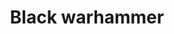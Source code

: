 ---
layout: item
title: Black warhammer
item-id: 1341
datatable: true
id: 1341
name: "Black warhammer"
monsters:
  - id: 1409
    name: "Black Guard"
    combat_level: 25
    wiki_url: "https://oldschool.runescape.wiki/w/Black_Guard#Level_25"
    drops:
      - quantity: "1"
        noted: false
        rarity: 0.015625
  - id: 1410
    name: "Black Guard"
    combat_level: 25
    wiki_url: "https://oldschool.runescape.wiki/w/Black_Guard#Level_25"
    drops:
      - quantity: "1"
        noted: false
        rarity: 0.015625
  - id: 1411
    name: "Black Guard"
    combat_level: 25
    wiki_url: "https://oldschool.runescape.wiki/w/Black_Guard#Level_25"
    drops:
      - quantity: "1"
        noted: false
        rarity: 0.015625
  - id: 1412
    name: "Black Guard"
    combat_level: 25
    wiki_url: "https://oldschool.runescape.wiki/w/Black_Guard#Level_25"
    drops:
      - quantity: "1"
        noted: false
        rarity: 0.015625
---
